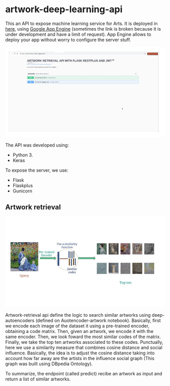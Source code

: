 # artwork-deep-learning-api

This an API to expose machine learning service for Arts. It is deployed in [here](https://art-retrieval-api-234614.appspot.com/), using [Google App Engine](https://cloud.google.com/appengine/) (sometimes the link is broken because it is under development and have a limit of request). App Engine allows to deploy your app without worry to configure the server stuff.

![API-screenshot](https://github.com/ignaciogatti/art-deep-learning/blob/master/images/Swager-screenshot.jpg)

The API was developed using:
- Python 3.
- Keras

To expose the server, we use:
- Flask
- Flaskplus
- Gunicorn


## Artwork retrieval

![artwork-retrieval-motivation](https://github.com/ignaciogatti/art-deep-learning/blob/master/images/Artwork-retrieval.jpg)

Artwork-retrieval api define the logic to search similar artworks using deep-autoencoders (defined on Auotencoder-artwork notebook). Basically, first we encode each image of the dataset it using a pre-trained encoder, obtaining a code matrix. Then, given an artwork, we encode it with the same encoder. Then, we look foward the most similar codes of the matrix. Finally, we take the top ten artworks associated to these codes. Punctually, here we use a similarity measure that combines cosine distance and social influence. Basically, the idea is to adjust the cosine distance taking into account how far away are the artists in the influence social graph (This graph was built using DBpedia Ontology).

To summarize, the endpoint (called predict) recibe an artwork as input and return a list of similar artworks.

